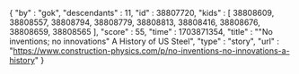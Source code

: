 {
  "by" : "gok",
  "descendants" : 11,
  "id" : 38807720,
  "kids" : [ 38808609, 38808557, 38808794, 38808779, 38808813, 38808416, 38808676, 38808659, 38808565 ],
  "score" : 55,
  "time" : 1703871354,
  "title" : "\"No inventions; no innovations\" A History of US Steel",
  "type" : "story",
  "url" : "https://www.construction-physics.com/p/no-inventions-no-innovations-a-history"
}

